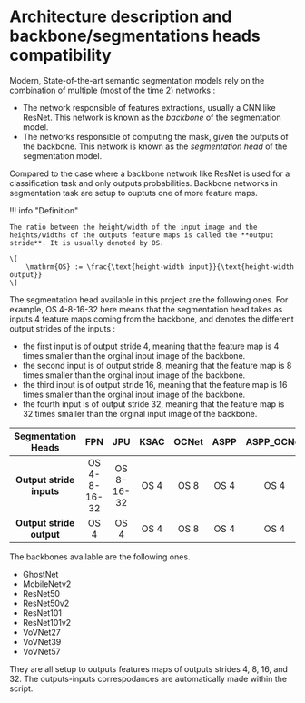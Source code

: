 # Architecture description and backbone/segmentations heads compatibility

Modern, State-of-the-art semantic segmentation models rely on the combination of multiple (most of the time 2) networks :

* The network responsible of features extractions, usually a CNN like ResNet. This network is known as the *backbone* of the segmentation model.
* The networks responsible of computing the mask, given the outputs of the backbone. This network is known as the *segmentation head* of the segmentation model.

Compared to the case where a backbone network like ResNet is used for a classification task and only outputs probabilities. Backbone networks in segmentation task are setup to ouptuts one of more feature maps.

!!! info "Definition"

    The ratio between the height/width of the input image and the heights/widths of the outputs feature maps is called the **output stride**. It is usually denoted by OS.

    \[
        \mathrm{OS} := \frac{\text{height-width input}}{\text{height-width output}}
    \]

The segmentation head available in this project are the following ones. For example, OS 4-8-16-32 here means that the segmentation head takes as inputs 4 feature maps coming from the backbone, and denotes the different output strides of the inputs :

* the first input is of output stride 4, meaning that the feature map is 4 times smaller than the orginal input image of the backbone.
* the second input is of output stride 8, meaning that the feature map is 8 times smaller than the orginal input image of the backbone.
* the third input is of output stride 16, meaning that the feature map is 16 times smaller than the orginal input image of the backbone.
* the fourth input is of output stride 32, meaning that the feature map is 32 times smaller than the orginal input image of the backbone.

|  **Segmentation Heads**  |     FPN      |    JPU     | KSAC  | OCNet | ASPP  | ASPP_OCNet |
| :----------------------: | :----------: | :--------: | :---: | :---: | :---: | :--------: |
| **Output stride inputs** | OS 4-8-16-32 | OS 8-16-32 | OS 4  | OS 8  | OS 4  |    OS 4    |
| **Output stride output** |     OS 4     |    OS 4    | OS 4  | OS 8  | OS 4  |    OS 4    |

The backbones available are the following ones.

* GhostNet
* MobileNetv2
* ResNet50
* ResNet50v2
* ResNet101
* ResNet101v2
* VoVNet27
* VoVNet39
* VoVNet57

They are all setup to outputs features maps of outputs strides 4, 8, 16, and 32. The outputs-inputs correspodances are automatically made within the script.
